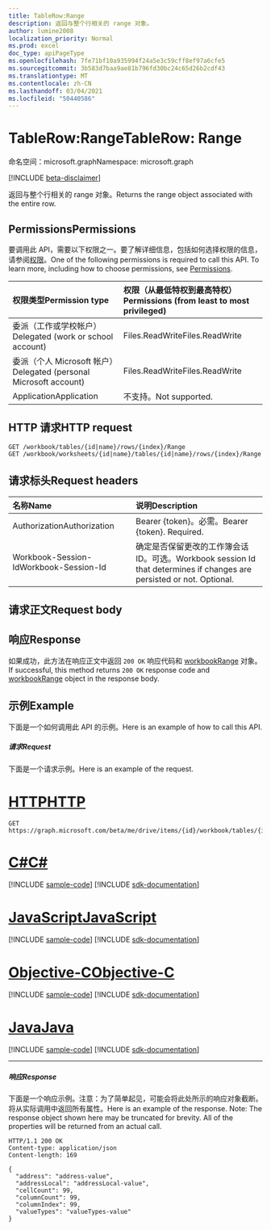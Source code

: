 ```yaml
---
title: TableRow:Range
description: 返回与整个行相关的 range 对象。
author: lumine2008
localization_priority: Normal
ms.prod: excel
doc_type: apiPageType
ms.openlocfilehash: 7fe71bf10a935994f24a5e3c59cff8ef97a6cfe5
ms.sourcegitcommit: 3b583d7baa9ae81b796fd30bc24c65d26b2cdf43
ms.translationtype: MT
ms.contentlocale: zh-CN
ms.lasthandoff: 03/04/2021
ms.locfileid: "50440586"
---
```

# <a name="tablerow-range"></a><span data-ttu-id="ba32b-103">TableRow:Range</span><span class="sxs-lookup"><span data-stu-id="ba32b-103">TableRow: Range</span></span>

<span data-ttu-id="ba32b-104">命名空间：microsoft.graph</span><span class="sxs-lookup"><span data-stu-id="ba32b-104">Namespace: microsoft.graph</span></span>

[!INCLUDE [beta-disclaimer](../../includes/beta-disclaimer.md)]

<span data-ttu-id="ba32b-105">返回与整个行相关的 range 对象。</span><span class="sxs-lookup"><span data-stu-id="ba32b-105">Returns the range object associated with the entire row.</span></span>
## <a name="permissions"></a><span data-ttu-id="ba32b-106">Permissions</span><span class="sxs-lookup"><span data-stu-id="ba32b-106">Permissions</span></span>
<span data-ttu-id="ba32b-p101">要调用此 API，需要以下权限之一。要了解详细信息，包括如何选择权限的信息，请参阅[权限](/graph/permissions-reference)。</span><span class="sxs-lookup"><span data-stu-id="ba32b-p101">One of the following permissions is required to call this API. To learn more, including how to choose permissions, see [Permissions](/graph/permissions-reference).</span></span>

|<span data-ttu-id="ba32b-109">权限类型</span><span class="sxs-lookup"><span data-stu-id="ba32b-109">Permission type</span></span>      | <span data-ttu-id="ba32b-110">权限（从最低特权到最高特权）</span><span class="sxs-lookup"><span data-stu-id="ba32b-110">Permissions (from least to most privileged)</span></span>              |
|:--------------------|:---------------------------------------------------------|
|<span data-ttu-id="ba32b-111">委派（工作或学校帐户）</span><span class="sxs-lookup"><span data-stu-id="ba32b-111">Delegated (work or school account)</span></span> | <span data-ttu-id="ba32b-112">Files.ReadWrite</span><span class="sxs-lookup"><span data-stu-id="ba32b-112">Files.ReadWrite</span></span>    |
|<span data-ttu-id="ba32b-113">委派（个人 Microsoft 帐户）</span><span class="sxs-lookup"><span data-stu-id="ba32b-113">Delegated (personal Microsoft account)</span></span> | <span data-ttu-id="ba32b-114">Files.ReadWrite</span><span class="sxs-lookup"><span data-stu-id="ba32b-114">Files.ReadWrite</span></span>    |
|<span data-ttu-id="ba32b-115">Application</span><span class="sxs-lookup"><span data-stu-id="ba32b-115">Application</span></span> | <span data-ttu-id="ba32b-116">不支持。</span><span class="sxs-lookup"><span data-stu-id="ba32b-116">Not supported.</span></span> |

## <a name="http-request"></a><span data-ttu-id="ba32b-117">HTTP 请求</span><span class="sxs-lookup"><span data-stu-id="ba32b-117">HTTP request</span></span>
<!-- { "blockType": "ignored" } -->
```http
GET /workbook/tables/{id|name}/rows/{index}/Range
GET /workbook/worksheets/{id|name}/tables/{id|name}/rows/{index}/Range

```
## <a name="request-headers"></a><span data-ttu-id="ba32b-118">请求标头</span><span class="sxs-lookup"><span data-stu-id="ba32b-118">Request headers</span></span>
| <span data-ttu-id="ba32b-119">名称</span><span class="sxs-lookup"><span data-stu-id="ba32b-119">Name</span></span>       | <span data-ttu-id="ba32b-120">说明</span><span class="sxs-lookup"><span data-stu-id="ba32b-120">Description</span></span>|
|:---------------|:----------|
| <span data-ttu-id="ba32b-121">Authorization</span><span class="sxs-lookup"><span data-stu-id="ba32b-121">Authorization</span></span>  | <span data-ttu-id="ba32b-p102">Bearer {token}。必需。</span><span class="sxs-lookup"><span data-stu-id="ba32b-p102">Bearer {token}. Required.</span></span> |
| <span data-ttu-id="ba32b-124">Workbook-Session-Id</span><span class="sxs-lookup"><span data-stu-id="ba32b-124">Workbook-Session-Id</span></span>  | <span data-ttu-id="ba32b-p103">确定是否保留更改的工作簿会话 ID。可选。</span><span class="sxs-lookup"><span data-stu-id="ba32b-p103">Workbook session Id that determines if changes are persisted or not. Optional.</span></span>|

## <a name="request-body"></a><span data-ttu-id="ba32b-127">请求正文</span><span class="sxs-lookup"><span data-stu-id="ba32b-127">Request body</span></span>

## <a name="response"></a><span data-ttu-id="ba32b-128">响应</span><span class="sxs-lookup"><span data-stu-id="ba32b-128">Response</span></span>

<span data-ttu-id="ba32b-129">如果成功，此方法在响应正文中返回 `200 OK` 响应代码和 [workbookRange](../resources/workbookrange.md) 对象。</span><span class="sxs-lookup"><span data-stu-id="ba32b-129">If successful, this method returns `200 OK` response code and [workbookRange](../resources/workbookrange.md) object in the response body.</span></span>

## <a name="example"></a><span data-ttu-id="ba32b-130">示例</span><span class="sxs-lookup"><span data-stu-id="ba32b-130">Example</span></span>
<span data-ttu-id="ba32b-131">下面是一个如何调用此 API 的示例。</span><span class="sxs-lookup"><span data-stu-id="ba32b-131">Here is an example of how to call this API.</span></span>
##### <a name="request"></a><span data-ttu-id="ba32b-132">请求</span><span class="sxs-lookup"><span data-stu-id="ba32b-132">Request</span></span>
<span data-ttu-id="ba32b-133">下面是一个请求示例。</span><span class="sxs-lookup"><span data-stu-id="ba32b-133">Here is an example of the request.</span></span>

# <a name="http"></a>[<span data-ttu-id="ba32b-134">HTTP</span><span class="sxs-lookup"><span data-stu-id="ba32b-134">HTTP</span></span>](#tab/http)
<!-- {
  "blockType": "request",
  "name": "tablerow_range"
}-->
```msgraph-interactive
GET https://graph.microsoft.com/beta/me/drive/items/{id}/workbook/tables/{id|name}/rows/{index}/Range
```
# <a name="c"></a>[<span data-ttu-id="ba32b-135">C#</span><span class="sxs-lookup"><span data-stu-id="ba32b-135">C#</span></span>](#tab/csharp)
[!INCLUDE [sample-code](../includes/snippets/csharp/tablerow-range-csharp-snippets.md)]
[!INCLUDE [sdk-documentation](../includes/snippets/snippets-sdk-documentation-link.md)]

# <a name="javascript"></a>[<span data-ttu-id="ba32b-136">JavaScript</span><span class="sxs-lookup"><span data-stu-id="ba32b-136">JavaScript</span></span>](#tab/javascript)
[!INCLUDE [sample-code](../includes/snippets/javascript/tablerow-range-javascript-snippets.md)]
[!INCLUDE [sdk-documentation](../includes/snippets/snippets-sdk-documentation-link.md)]

# <a name="objective-c"></a>[<span data-ttu-id="ba32b-137">Objective-C</span><span class="sxs-lookup"><span data-stu-id="ba32b-137">Objective-C</span></span>](#tab/objc)
[!INCLUDE [sample-code](../includes/snippets/objc/tablerow-range-objc-snippets.md)]
[!INCLUDE [sdk-documentation](../includes/snippets/snippets-sdk-documentation-link.md)]

# <a name="java"></a>[<span data-ttu-id="ba32b-138">Java</span><span class="sxs-lookup"><span data-stu-id="ba32b-138">Java</span></span>](#tab/java)
[!INCLUDE [sample-code](../includes/snippets/java/tablerow-range-java-snippets.md)]
[!INCLUDE [sdk-documentation](../includes/snippets/snippets-sdk-documentation-link.md)]

---


##### <a name="response"></a><span data-ttu-id="ba32b-139">响应</span><span class="sxs-lookup"><span data-stu-id="ba32b-139">Response</span></span>
<span data-ttu-id="ba32b-p104">下面是一个响应示例。注意：为了简单起见，可能会将此处所示的响应对象截断。将从实际调用中返回所有属性。</span><span class="sxs-lookup"><span data-stu-id="ba32b-p104">Here is an example of the response. Note: The response object shown here may be truncated for brevity. All of the properties will be returned from an actual call.</span></span>
<!-- {
  "blockType": "response",
  "truncated": true,
  "@odata.type": "microsoft.graph.workbookRange"
} -->
```http
HTTP/1.1 200 OK
Content-type: application/json
Content-length: 169

{
  "address": "address-value",
  "addressLocal": "addressLocal-value",
  "cellCount": 99,
  "columnCount": 99,
  "columnIndex": 99,
  "valueTypes": "valueTypes-value"
}
```

<!-- uuid: 8fcb5dbc-d5aa-4681-8e31-b001d5168d79
2015-10-25 14:57:30 UTC -->
<!--
{
  "type": "#page.annotation",
  "description": "TableRow: Range",
  "keywords": "",
  "section": "documentation",
  "tocPath": "",
  "suppressions": [
  ]
}
-->


